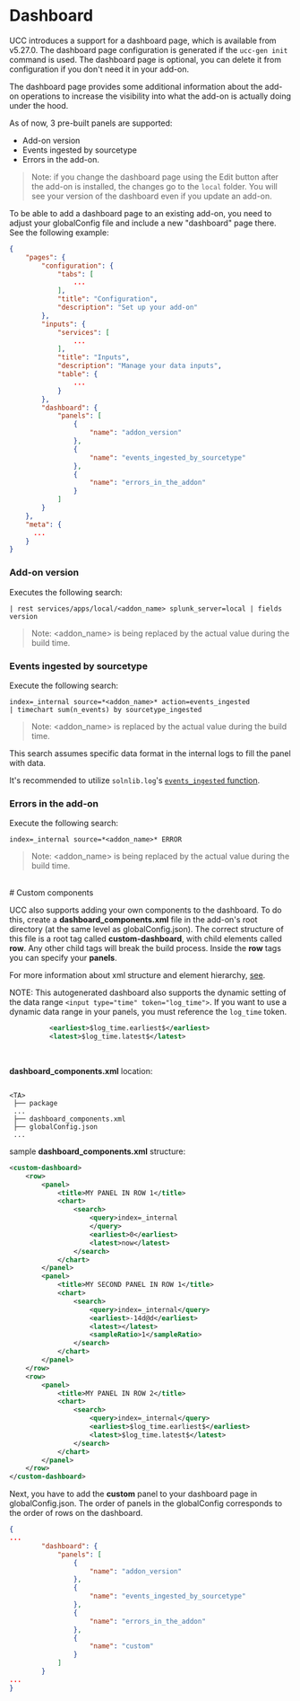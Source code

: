 # Dashboard

UCC introduces a support for a dashboard page, which is available from v5.27.0.
The dashboard page configuration is generated if the `ucc-gen init` command is used.
The dashboard page is optional, you can delete it from configuration if you
don't need it in your add-on.

The dashboard page provides some additional information about the add-on
operations to increase the visibility into what the add-on is actually doing
under the hood.

As of now, 3 pre-built panels are supported:

* Add-on version
* Events ingested by sourcetype
* Errors in the add-on.

> Note: if you change the dashboard page using the Edit button after the add-on is
> installed, the changes go to the `local` folder. You will see your version
> of the dashboard even if you update an add-on.

To be able to add a dashboard page to an existing add-on, you need to adjust your 
globalConfig file and include a new "dashboard" page there. See the following example:

```json
{
    "pages": {
        "configuration": {
            "tabs": [
                ...
            ],
            "title": "Configuration",
            "description": "Set up your add-on"
        },
        "inputs": {
            "services": [
                ...
            ],
            "title": "Inputs",
            "description": "Manage your data inputs",
            "table": {
                ...
            }
        },
        "dashboard": {
            "panels": [
                {
                    "name": "addon_version"
                },
                {
                    "name": "events_ingested_by_sourcetype"
                },
                {
                    "name": "errors_in_the_addon"
                }
            ]
        }
    },
    "meta": {
      ...
    }
}
```

### Add-on version

Executes the following search:

```
| rest services/apps/local/<addon_name> splunk_server=local | fields version
```

> Note: <addon_name> is being replaced by the actual value during the build time.

### Events ingested by sourcetype

Execute the following search:

```
index=_internal source=*<addon_name>* action=events_ingested
| timechart sum(n_events) by sourcetype_ingested
```

> Note: <addon_name> is replaced by the actual value during the build time.

This search assumes specific data format in the internal logs to fill the panel with
data.

It's recommended to utilize `solnlib.log`'s [`events_ingested` function](https://github.com/splunk/addonfactory-solutions-library-python/blob/3045f9d15398fac0bd6740645ba119250ead129b/solnlib/log.py#L253).

### Errors in the add-on

Execute the following search:

```
index=_internal source=*<addon_name>* ERROR
```

> Note: <addon_name> is being replaced by the actual value during the build time.

<br>
# Custom components

UCC also supports adding your own components to the dashboard. 
To do this, create a **dashboard_components.xml** file in the add-on's root directory (at the same level as globalConfig.json). 
The correct structure of this file is a root tag called **custom-dashboard**, with child elements called **row**. Any other child tags will break the build process.
Inside the **row** tags you can specify your **panels**. 

For more information about xml structure and element hierarchy, [see](https://docs.splunk.com/Documentation/Splunk/latest/Viz/PanelreferenceforSimplifiedXML#panel).


NOTE: This autogenerated dashboard also supports the dynamic setting of the data range `<input type="time" token="log_time">`. If you want to use a dynamic data range in your panels, you must reference the `log_time` token.<br>

```xml
          <earliest>$log_time.earliest$</earliest>
          <latest>$log_time.latest$</latest>
```
<br>

**dashboard_components.xml** location:
```

<TA>
 ├── package
 ...
 ├── dashboard_components.xml
 ├── globalConfig.json
 ...
```

sample **dashboard_components.xml** structure:
```xml
<custom-dashboard>
    <row>
        <panel>
            <title>MY PANEL IN ROW 1</title>
            <chart>
                <search>
                    <query>index=_internal
                    </query>
                    <earliest>0</earliest>
                    <latest>now</latest>
                </search>
            </chart>
        </panel>
        <panel>
            <title>MY SECOND PANEL IN ROW 1</title>
            <chart>
                <search>
                    <query>index=_internal</query>
                    <earliest>-14d@d</earliest>
                    <latest></latest>
                    <sampleRatio>1</sampleRatio>
                </search>
            </chart>
        </panel>
    </row>
    <row>
        <panel>
            <title>MY PANEL IN ROW 2</title>
            <chart>
                <search>
                    <query>index=_internal</query>
                    <earliest>$log_time.earliest$</earliest>
                    <latest>$log_time.latest$</latest>
                </search>
            </chart>
        </panel>
    </row>
</custom-dashboard>
```

Next, you have to add the **custom** panel to your dashboard page in globalConfig.json. 
The order of panels in the globalConfig corresponds to the order of rows on the dashboard.

```json
{
...
        "dashboard": {
            "panels": [
                {
                    "name": "addon_version"
                },
                {
                    "name": "events_ingested_by_sourcetype"
                },
                {
                    "name": "errors_in_the_addon"
                },
                {
                    "name": "custom"
                }
            ]
        }
...
}
```
